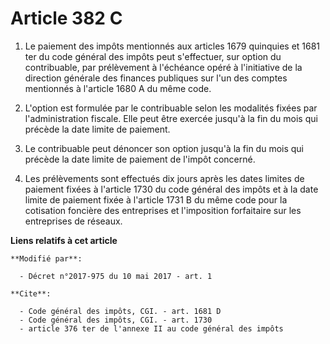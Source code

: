 # Article 382 C

1. Le paiement des impôts mentionnés aux articles 1679 quinquies et 1681 ter du code général des impôts peut s'effectuer, sur
option du contribuable, par prélèvement à l'échéance opéré à l'initiative de la direction générale des finances publiques sur
l'un des comptes mentionnés à l'article 1680 A du même code.

2. L'option est formulée par le contribuable selon les modalités fixées par l'administration fiscale. Elle peut être exercée
jusqu'à la fin du mois qui précède la date limite de paiement.

3. Le contribuable peut dénoncer son option jusqu'à la fin du mois qui précède la date limite de paiement de l'impôt
concerné.

4. Les prélèvements sont effectués dix jours après les dates limites de paiement fixées à l'article 1730 du code général des
impôts et à la date limite de paiement fixée à l'article 1731 B du même code pour la cotisation foncière des entreprises et
l'imposition forfaitaire sur les entreprises de réseaux.

**Liens relatifs à cet article**

	**Modifié par**:

	  - Décret n°2017-975 du 10 mai 2017 - art. 1

	**Cite**:

	  - Code général des impôts, CGI. - art. 1681 D
	  - Code général des impôts, CGI. - art. 1730
	  - article 376 ter de l'annexe II au code général des impôts
